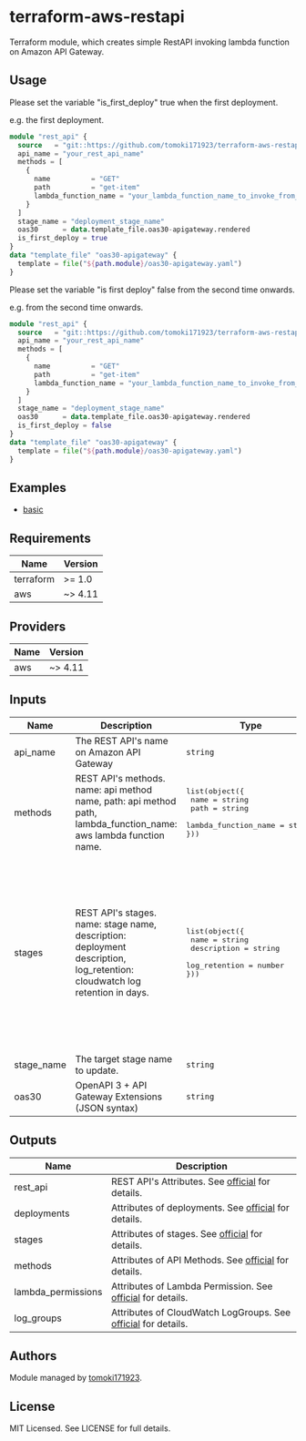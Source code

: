# terraform-aws-restapi

Terraform module, which creates simple RestAPI invoking lambda function on Amazon API Gateway.

## Usage

Please set the variable "is_first_deploy"  true when the first deployment.

e.g. the first deployment.

```terraform
module "rest_api" {
  source   = "git::https://github.com/tomoki171923/terraform-aws-restapi.git?ref=v0.2.0"
  api_name = "your_rest_api_name"
  methods = [
    {
      name          = "GET"
      path          = "get-item"
      lambda_function_name = "your_lambda_function_name_to_invoke_from_api"
    }
  ]
  stage_name = "deployment_stage_name"
  oas30      = data.template_file.oas30-apigateway.rendered
  is_first_deploy = true
}
data "template_file" "oas30-apigateway" {
  template = file("${path.module}/oas30-apigateway.yaml")
}
```

Please set the variable "is first deploy" false from the second time onwards.

e.g. from the second time onwards.

```terraform
module "rest_api" {
  source   = "git::https://github.com/tomoki171923/terraform-aws-restapi.git?ref=v0.2.0"
  api_name = "your_rest_api_name"
  methods = [
    {
      name          = "GET"
      path          = "get-item"
      lambda_function_name = "your_lambda_function_name_to_invoke_from_api"
    }
  ]
  stage_name = "deployment_stage_name"
  oas30      = data.template_file.oas30-apigateway.rendered
  is_first_deploy = false
}
data "template_file" "oas30-apigateway" {
  template = file("${path.module}/oas30-apigateway.yaml")
}
```

## Examples

* [basic](https://github.com/tomoki171923/terraform-aws-restapi/tree/main/examples/basic/)

## Requirements

| Name | Version |
|------|---------|
| terraform | >= 1.0 |
| aws | ~> 4.11 |

## Providers

| Name | Version |
|------|---------|
| aws | ~> 4.11 |

## Inputs

| Name | Description | Type | Default | Required |
|------|-------------|------|---------|:--------:|
| api\_name | The REST API's name on Amazon API Gateway | `string` | `""` | yes |
| methods | REST API's methods. name: api method name, path: api method path, lambda_function_name: aws lambda function name. | <pre>list(object({<br>    name                 = string<br>    path                 = string<br>    lambda_function_name = string<br>}))</pre> | `[]` | yes |
| stages | REST API's stages. name: stage name, description: deployment description, log_retention: cloudwatch log retention in days. | <pre>list(object({<br>    name          = string<br>    description   = string<br>    log_retention = number<br>}))</pre> |<pre>[<br>  {<br>    name          = "dev", <br>    description   = "development deployment", <br>    log_retention = 7, <br>  }, <br>  {<br>    name          = "st", <br>    description   = "staging deployment", <br>    log_retention = 30, <br>  }, <br>  {<br>    name          = "pro", <br>    description   = "production deployment", <br>    log_retention = 60, <br>  }, <br>]</pre>| no |
| stage\_name | The target stage name to update. | `string` | `""` | yes |
| oas30 | OpenAPI 3 + API Gateway Extensions (JSON syntax) | `string` | `""` | yes |

## Outputs

| Name | Description |
|------|-------------|
| rest_api | REST API's Attributes. See [official](https://registry.terraform.io/providers/hashicorp/aws/latest/docs/resources/api_gateway_rest_api#attributes-reference) for details. |
| deployments | Attributes of deployments. See [official](https://registry.terraform.io/providers/hashicorp/aws/latest/docs/resources/api_gateway_deployment) for details. |
| stages | Attributes of stages. See [official](https://registry.terraform.io/providers/hashicorp/aws/latest/docs/resources/api_gateway_stage) for details. |
| methods | Attributes of API Methods. See [official](https://registry.terraform.io/providers/hashicorp/aws/latest/docs/resources/api_gateway_method_settings) for details. |
| lambda_permissions | Attributes of Lambda Permission. See [official](https://registry.terraform.io/providers/hashicorp/aws/latest/docs/resources/lambda_permission) for details. |
| log_groups | Attributes of CloudWatch LogGroups. See [official](https://registry.terraform.io/providers/hashicorp/aws/latest/docs/resources/cloudwatch_log_group) for details. |

## Authors

Module managed by [tomoki171923](https://github.com/tomoki171923).

## License

MIT Licensed. See LICENSE for full details.

